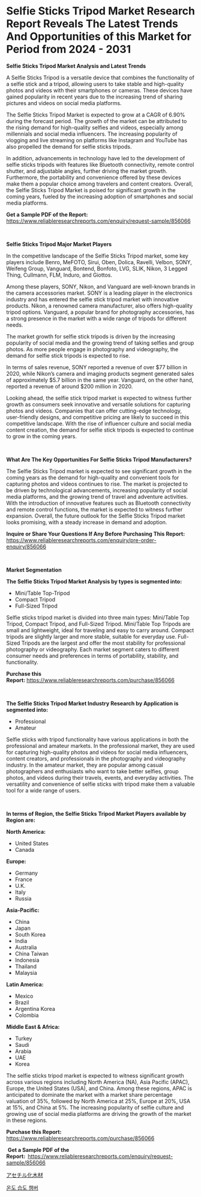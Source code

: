 <p><h1>Selfie Sticks Tripod Market Research Report Reveals The Latest Trends And Opportunities of this Market for Period from 2024 - 2031</h1></p><p><strong>Selfie Sticks Tripod Market Analysis and Latest Trends</strong></p>
<p><p>A Selfie Sticks Tripod is a versatile device that combines the functionality of a selfie stick and a tripod, allowing users to take stable and high-quality photos and videos with their smartphones or cameras. These devices have gained popularity in recent years due to the increasing trend of sharing pictures and videos on social media platforms.</p><p>The Selfie Sticks Tripod Market is expected to grow at a CAGR of 6.90% during the forecast period. The growth of the market can be attributed to the rising demand for high-quality selfies and videos, especially among millennials and social media influencers. The increasing popularity of vlogging and live streaming on platforms like Instagram and YouTube has also propelled the demand for selfie sticks tripods.</p><p>In addition, advancements in technology have led to the development of selfie sticks tripods with features like Bluetooth connectivity, remote control shutter, and adjustable angles, further driving the market growth. Furthermore, the portability and convenience offered by these devices make them a popular choice among travelers and content creators. Overall, the Selfie Sticks Tripod Market is poised for significant growth in the coming years, fueled by the increasing adoption of smartphones and social media platforms.</p></p>
<p><strong>Get a Sample PDF of the Report:&nbsp;</strong> <a href="https://www.reliableresearchreports.com/enquiry/request-sample/856066">https://www.reliableresearchreports.com/enquiry/request-sample/856066</a></p>
<p>&nbsp;</p>
<p><strong>Selfie Sticks Tripod Major Market Players</strong></p>
<p><p>In the competitive landscape of the Selfie Sticks Tripod market, some key players include Benro, MeFOTO, Sirui, Oben, Dolica, Ravelli, Velbon, SONY, Weifeng Group, Vanguard, Bontend, Bonfoto, LVG, SLIK, Nikon, 3 Legged Thing, Cullmann, FLM, Induro, and Giottos. </p><p>Among these players, SONY, Nikon, and Vanguard are well-known brands in the camera accessories market. SONY is a leading player in the electronics industry and has entered the selfie stick tripod market with innovative products. Nikon, a renowned camera manufacturer, also offers high-quality tripod options. Vanguard, a popular brand for photography accessories, has a strong presence in the market with a wide range of tripods for different needs.</p><p>The market growth for selfie stick tripods is driven by the increasing popularity of social media and the growing trend of taking selfies and group photos. As more people engage in photography and videography, the demand for selfie stick tripods is expected to rise.</p><p>In terms of sales revenue, SONY reported a revenue of over $77 billion in 2020, while Nikon’s camera and imaging products segment generated sales of approximately $5.7 billion in the same year. Vanguard, on the other hand, reported a revenue of around $200 million in 2020.</p><p>Looking ahead, the selfie stick tripod market is expected to witness further growth as consumers seek innovative and versatile solutions for capturing photos and videos. Companies that can offer cutting-edge technology, user-friendly designs, and competitive pricing are likely to succeed in this competitive landscape. With the rise of influencer culture and social media content creation, the demand for selfie stick tripods is expected to continue to grow in the coming years.</p></p>
<p>&nbsp;</p>
<p><strong>What Are The Key Opportunities For Selfie Sticks Tripod Manufacturers?</strong></p>
<p><p>The Selfie Sticks Tripod market is expected to see significant growth in the coming years as the demand for high-quality and convenient tools for capturing photos and videos continues to rise. The market is projected to be driven by technological advancements, increasing popularity of social media platforms, and the growing trend of travel and adventure activities. With the introduction of innovative features such as Bluetooth connectivity and remote control functions, the market is expected to witness further expansion. Overall, the future outlook for the Selfie Sticks Tripod market looks promising, with a steady increase in demand and adoption.</p></p>
<p><strong>Inquire or Share Your Questions If Any Before Purchasing This Report:</strong> <a href="https://www.reliableresearchreports.com/enquiry/pre-order-enquiry/856066">https://www.reliableresearchreports.com/enquiry/pre-order-enquiry/856066</a></p>
<p>&nbsp;</p>
<p><strong>Market Segmentation</strong></p>
<p><strong>The Selfie Sticks Tripod Market Analysis by types is segmented into:</strong></p>
<p><ul><li>Mini/Table Top-Tripod</li><li>Compact Tripod</li><li>Full-Sized Tripod</li></ul></p>
<p><p>Selfie sticks tripod market is divided into three main types: Mini/Table Top Tripod, Compact Tripod, and Full-Sized Tripod. Mini/Table Top Tripods are small and lightweight, ideal for traveling and easy to carry around. Compact tripods are slightly larger and more stable, suitable for everyday use. Full-Sized Tripods are the largest and offer the most stability for professional photography or videography. Each market segment caters to different consumer needs and preferences in terms of portability, stability, and functionality.</p></p>
<p><strong>Purchase this Report:&nbsp;</strong><a href="https://www.reliableresearchreports.com/purchase/856066">https://www.reliableresearchreports.com/purchase/856066</a></p>
<p>&nbsp;</p>
<p><strong>The Selfie Sticks Tripod Market Industry Research by Application is segmented into:</strong></p>
<p><ul><li>Professional</li><li>Amateur</li></ul></p>
<p><p>Selfie sticks with tripod functionality have various applications in both the professional and amateur markets. In the professional market, they are used for capturing high-quality photos and videos for social media influencers, content creators, and professionals in the photography and videography industry. In the amateur market, they are popular among casual photographers and enthusiasts who want to take better selfies, group photos, and videos during their travels, events, and everyday activities. The versatility and convenience of selfie sticks with tripod make them a valuable tool for a wide range of users.</p></p>
<p>&nbsp;</p>
<p><strong>In terms of Region, the Selfie Sticks Tripod Market Players available by Region are:</strong></p>
<p>
    <p> <strong> North America: </strong>
        <ul>
            <li>United States</li>
            <li>Canada</li>
        </ul>
        </p> 
    <p> <strong> Europe: </strong>
        <ul>
            <li>Germany</li>
            <li>France</li>
            <li>U.K.</li>
            <li>Italy</li>
            <li>Russia</li>
        </ul>
        </p> 
    <p> <strong> Asia-Pacific: </strong>
        <ul>
            <li>China</li>
            <li>Japan</li>
            <li>South Korea</li>
            <li>India</li>
            <li>Australia</li>
            <li>China Taiwan</li>
            <li>Indonesia</li>
            <li>Thailand</li>
            <li>Malaysia</li>
        </ul>
        </p> 
    <p> <strong> Latin America: </strong>
        <ul>
            <li>Mexico</li>
            <li>Brazil</li>
            <li>Argentina Korea</li>
            <li>Colombia</li>
        </ul>
        </p> 
    <p> <strong> Middle East & Africa: </strong>
        <ul>
            <li>Turkey</li>
            <li>Saudi</li>
            <li>Arabia</li>
            <li>UAE</li>
            <li>Korea</li>
        </ul>
    </p>
    </p>
<p><p>The selfie sticks tripod market is expected to witness significant growth across various regions including North America (NA), Asia Pacific (APAC), Europe, the United States (USA), and China. Among these regions, APAC is anticipated to dominate the market with a market share percentage valuation of 35%, followed by North America at 25%, Europe at 20%, USA at 15%, and China at 5%. The increasing popularity of selfie culture and growing use of social media platforms are driving the growth of the market in these regions.</p></p>
<p><strong>Purchase this Report: </strong><a href="https://www.reliableresearchreports.com/purchase/856066">https://www.reliableresearchreports.com/purchase/856066</a></p>
<p>&nbsp;<strong>Get a Sample PDF of the Report:&nbsp;&nbsp;</strong><a href="https://www.reliableresearchreports.com/enquiry/request-sample/856066">https://www.reliableresearchreports.com/enquiry/request-sample/856066</a></p>
<p><strong></strong></p>
<p><p><a href="https://github.com/lababdou/Market-Research-Report-List-3/blob/main/84734652760.md">アセチル化木材</a></p><p><a href="https://github.com/jntpkh496620/Market-Research-Report-List-1/blob/main/55307972392.md">온도 습도 챔버</a></p></p>